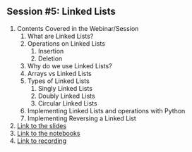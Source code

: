 ## Session #5: Linked Lists

1. Contents Covered in the Webinar/Session
    1. What are Linked Lists?
    2. Operations on Linked Lists
        1. Insertion
        2. Deletion
    3. Why do we use Linked Lists?
    4. Arrays vs Linked Lists
    5. Types of Linked Lists
        1. Singly Linked Lists
        2. Doubly Linked Lists
        3. Circular Linked Lists
    6. Implementing Linked Lists and operations with Python
    7. Implementing Reversing a Linked List
2. [Link to the slides](https://github.com/WomenWhoCode/WWCodePython/tree/master/DataStructuresseries/slides/Linked%20Lists%20%5BApril%2022nd%202021%5D.pdf)
3. [Link to the notebooks](https://github.com/WomenWhoCode/WWCodePython/tree/master/DataStructuresseries/notebooks/Linked%20Lists%20%5BApril%2022nd%202021%5D.ipynb)
4. [Link to recording](https://www.youtube.com/watch?v=L6YoruXo144&t=1569s)

